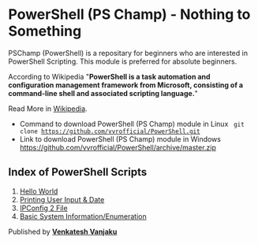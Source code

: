 # PowerShell (PS Champ) - Nothing to Something
PSChamp (PowerShell) is a repositary for beginners who are interested in PowerShell Scripting. This module is preferred for absolute beginners.

According to Wikipedia "**PowerShell is a task automation and configuration management framework from Microsoft, consisting of a command-line shell and associated scripting language.**"

Read More in [Wikipedia](https://en.wikipedia.org/wiki/PowerShell/).

- Command to download PowerShell (PS Champ) module in Linux <code> git clone https://github.com/vvrofficial/PowerShell.git </code>
- Link to download PowerShell (PS Champ) module in Windows  https://github.com/vvrofficial/PowerShell/archive/master.zip

## Index of PowerShell Scripts
1. [Hello World](https://github.com/vvrofficial/PowerShell/blob/master/HelloWorld.ps1/)
2. [Printing User Input & Date](https://github.com/vvrofficial/PowerShell/blob/master/PrintingInputDate.ps1/)
3. [IPConfig 2 File](https://github.com/vvrofficial/PowerShell/blob/master/IPConfig2File.ps1/)
4. [Basic System Information/Enumeration](https://github.com/vvrofficial/PowerShell/blob/master/BasicSystemInformation.ps1/)

Published by **[Venkatesh Vanjaku](https://vvrofficial.github.io/)**
